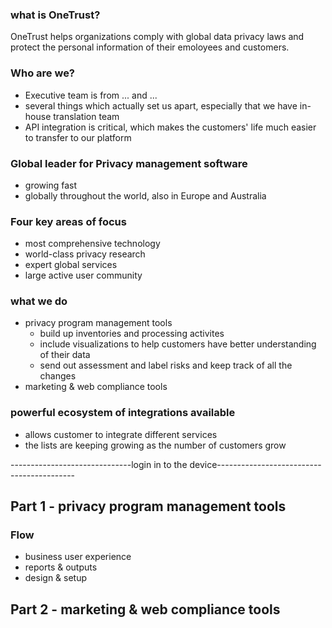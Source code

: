 ### what is OneTrust?
OneTrust helps organizations comply with global data privacy laws and protect the personal information of their emoloyees and customers.
### Who are we?
* Executive team is from ... and ...
* several things which actually set us apart, especially that we have in-house translation team
* API integration is critical, which makes the customers' life much easier to transfer to our platform 
### Global leader for Privacy management software
* growing fast
* globally throughout the world, also in Europe and Australia
### Four key areas of focus
* most comprehensive technology
* world-class privacy research
* expert global services
* large active user community 
### what we do
* privacy program management tools
  * build up inventories and processing activites
  * include visualizations to help customers have better understanding of their data
  * send out assessment and label risks and keep track of all the changes
* marketing & web compliance tools
### powerful ecosystem of integrations available
* allows customer to integrate different services
* the lists are keeping growing as the number of customers grow

------------------------------login in to the device------------------------------------------

## Part 1 - privacy program management tools
### Flow
* business user experience
* reports & outputs
* design & setup

## Part 2 - marketing & web compliance tools
